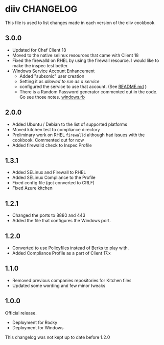 # diiv CHANGELOG

This file is used to list changes made in each version of the diiv cookbook.

## 3.0.0

- Updated for Chef Client 18
- Moved to the native selinux resources that came with Client 18
- Fixed the firewalld on RHEL by using the firewall resource. I would like to make the inspec test better.
- Windows Service Account Enhancement
  - Added "subsonic" user creation
  - Setting it as *allowed to run as a service*
  - configured the service to use that account. (See [README.md](README.md) )
  - There is a Random Password generator commented out in the code. Go see those notes. [windows.rb](recipes/windows.rb)
  
## 2.0.0

- Added Ubuntu / Debian to the list of supported platforms
- Moved kitchen test to compliance directory
- Preliminary work on RHEL `firewalld` although had issues with the cookbook. Commented out for now
- Added firewalld check to Inspec Profile

## 1.3.1

- Added SELinux and Firewall to RHEL
- Added SELinux Compliance to the Profile
- Fixed config file (got converted to CRLF)
- Fixed Azure kitchen

## 1.2.1

- Changed the ports to 8880 and 443
- Added the file that configures the Windows port.

## 1.2.0

- Converted to use Policyfiles instead of Berks to play with.
- Added Compliance Profile as a part of Client 17.x

## 1.1.0

- Removed previous companies repositories for Kitchen files
- Updated some wording and few minor tweaks

## 1.0.0

Official release.

- Deployment for Rocky
- Deployment for Windows

This changelog was not kept up to date before 1.2.0

